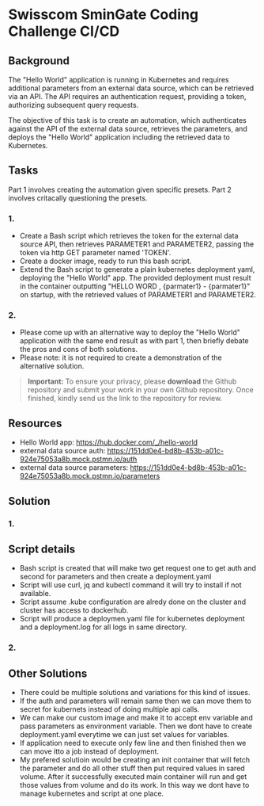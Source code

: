 # Swisscom SminGate Coding Challenge CI/CD

## Background
The "Hello World" application is running in Kubernetes and requires additional parameters from an external data source, which can be retrieved via an API. The API requires an authentication request, providing a token, authorizing subsequent query requests. 

The objective of this task is to create an automation, which authenticates against the API of the external data source, retrieves the parameters, and deploys the "Hello World" application including the retrieved data to Kubernetes.

## Tasks
Part 1 involves creating the automation given specific presets. Part 2 involves critacally questioning the presets.

### 1.
* Create a Bash script which retrieves the token for the external data source API, then retrieves PARAMETER1 and PARAMETER2, passing the token via http GET parameter named 'TOKEN'. 
* Create a docker image, ready to run this bash script.
* Extend the Bash script to generate a plain kubernetes deployment yaml, deploying the "Hello World" app. The provided deployment must result in the container outputting "HELLO WORD , {parmater1} - {parmater1}" on startup, with the retrieved values of PARAMETER1 and PARAMETER2.

### 2.
* Please come up with an alternative way to deploy the "Hello World" application with the same end result as with part 1, then briefly debate the pros and cons of both solutions.
* Please note: it is not required to create a demonstration of the alternative solution.

> **Important:** To ensure your privacy, please **download** the Github repository and submit your work in your own Github repository. Once finished, kindly send us the link to the repository for review.

## Resources
* Hello World app: https://hub.docker.com/_/hello-world
* external data source auth: https://151dd0e4-bd8b-453b-a01c-924e75053a8b.mock.pstmn.io/auth
* external data source parameters: https://151dd0e4-bd8b-453b-a01c-924e75053a8b.mock.pstmn.io/parameters


## Solution

### 1.
## Script details
* Bash script is created that will make two get request one to get auth and second for parameters and then create a deployment.yaml
* Script will use curl, jq and kubectl command it will try to install if not available.
* Script assume .kube configuration are alredy done on the cluster and cluster has access to dockerhub.
* Script will produce a deploymen.yaml file for kubernetes deployment and a deployment.log for all logs in same directory.

### 2.
## Other Solutions
* There could be multiple solutions and variations for this kind of issues.
* If the auth and parameters will remain same then we can move them to secret for kubernets instead of doing multiple api calls.
* We can make our custom image and make it to accept env variable and pass parameters as environment variable. Then we dont have to create deployment.yaml everytime we can just set values for variables.
* If application need to execute only few line and then finished then we can move itto a job instead of deployment.
* My prefered solutioin would be creating an init container that will fetch the parameter and do all other stuff then put required values in sared volume. After it successfully executed main container will run and get those values from volume and do its work. In this way we dont have to manage kubernetes and script at one place.

